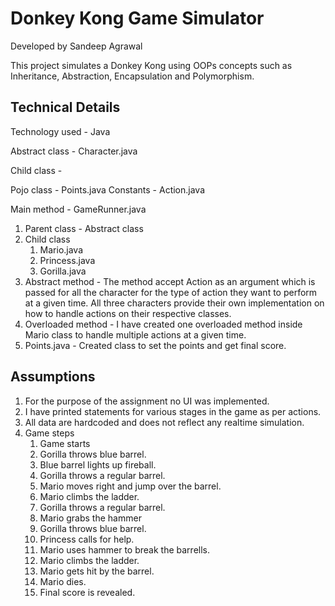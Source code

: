 # Donkey Kong Game Simulator
Developed by Sandeep Agrawal

This project simulates a Donkey Kong using OOPs concepts such as Inheritance, Abstraction, Encapsulation and Polymorphism.  

## Technical Details

Technology used - Java

Abstract class - Character.java

Child class - 

Pojo class - Points.java
Constants - Action.java

Main method - GameRunner.java

1. Parent class - Abstract class
2. Child class
      1. Mario.java
      2. Princess.java
      3. Gorilla.java
 3. Abstract method - The method accept Action as an argument which is passed for all the character for the type of action they want to perform at a 
given time. All three characters provide their own implementation on how to handle actions on their respective classes. 
4. Overloaded method - I have created one overloaded method inside Mario class to handle multiple actions at a given time. 
5. Points.java - Created class to set the points and get final score.  

## Assumptions
1. For the purpose of the assignment no UI was implemented. 
2. I have printed statements for various stages in the game as per actions. 
3. All data are hardcoded and does not reflect any realtime simulation. 
4. Game steps
    1. Game starts 
    2. Gorilla throws blue barrel.
    3. Blue barrel lights up fireball. 
    4. Gorilla throws a regular barrel.
    5. Mario moves right and jump over the barrel.
    6. Mario climbs the ladder.
    7. Gorilla throws a regular barrel. 
    8. Mario grabs the hammer 
    9. Gorilla throws blue barrel. 
    10. Princess calls for help.
    11. Mario uses hammer to break the barrells. 
    12. Mario climbs the ladder. 
    13. Mario gets hit by the barrel. 
    14. Mario dies. 
    15. Final score is revealed. 
